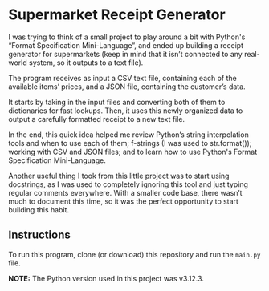 # Supermarket Receipt Generator

I was trying to think of a small project to play around a bit with Python's “Format Specification Mini-Language”, and ended up building a receipt generator for supermarkets (keep in mind that it isn’t connected to any real-world system, so it outputs to a text file).

The program receives as input a CSV text file, containing each of the available items’ prices, and a JSON file, containing the customer’s data.

It starts by taking in the input files and converting both of them to dictionaries for fast lookups. Then, it uses this newly organized data to output a carefully formatted receipt to a new text file.

In the end, this quick idea helped me review Python’s string interpolation tools and when to use each of them; f-strings (I was used to str.format()); working with CSV and JSON files; and to learn how to use Python's Format Specification Mini-Language.

Another useful thing I took from this little project was to start using docstrings, as I was used to completely ignoring this tool and just typing regular comments everywhere. With a smaller code base, there wasn’t much to document this time, so it was the perfect opportunity to start building this habit.

## Instructions

To run this program, clone (or download) this repository and run the ```main.py``` file.

**NOTE:** The Python version used in this project was v3.12.3.